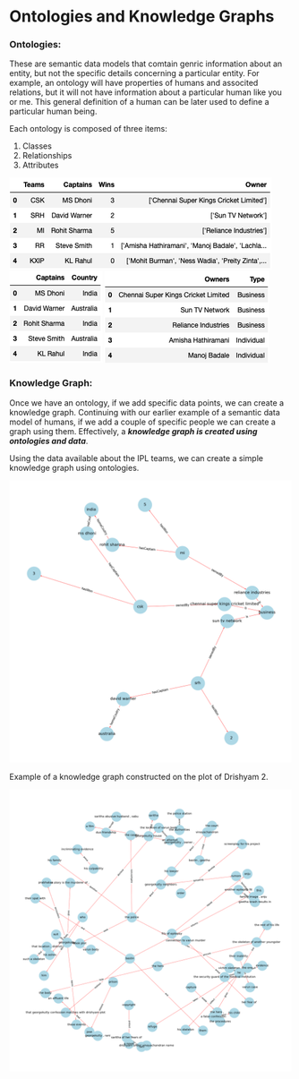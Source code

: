 # Ontologies and Knowledge Graphs

### Ontologies:

These are semantic data models that comtain genric information about an entity, but not the specific details concerning a particular entity. For example, an ontology will have properties of humans and associted relations, but it will not have information about a particular human like you or me. This general definition of a human can be later used to define a particular human being.

Each ontology is composed of three items:
1. Classes
2. Relationships
3. Attributes

![Table 1](./images/t1.png)
![Table 2](./images/t2.png)
![Table 3](./images/t3.png)

### Knowledge Graph:

Once we have an ontology, if we add specific data points, we can create a knowledge graph. Continuing with our earlier example of a semantic data model of humans, if we add a couple of specific people we can create a graph using them. Effectively, a ***knowledge graph is created using ontologies and data***.

Using the data available about the IPL teams, we can create a simple knowledge graph using ontologies. 

![Knowledge Graph - IPL](./images/graph.png)

Example of a knowledge graph constructed on the plot of Drishyam 2. 

![Knowledge Graph - Drishyam 2](./images/text1-graph.png)
